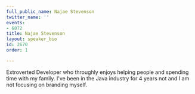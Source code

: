 ```yaml
---
full_public_name: Najae Stevenson
twitter_name: ''
events:
- 6072
title: Najae Stevenson
layout: speaker_bio
id: 2670
order: 1

---
```

Extroverted Developer who throughly enjoys helping people and spending time with my family. I've been in the Java industry for 4 years not and I am not focusing on branding myself.
